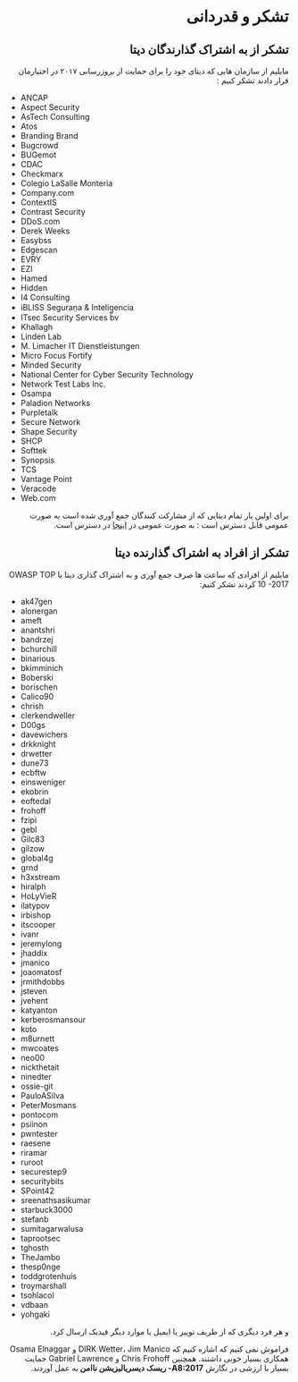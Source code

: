 # <div dir="rtl" align="right">تشکر و قدردانی</div>

## <div dir="rtl" align="right">تشکر از به اشتراک گذارندگان دیتا</div>

<p dir="rtl" align="right">مایلیم از سازمان هایی که دیتای خود را برای حمایت از بروزرسانی ۲۰۱۷ در اختیارمان قرار دادند تشکر کنیم :</p>

* ANCAP
* Aspect Security
* AsTech Consulting
* Atos
* Branding Brand
* Bugcrowd
* BUGemot
* CDAC
* Checkmarx
* Colegio LaSalle Monteria
* Company.com
* ContextIS
* Contrast Security
* DDoS.com
* Derek Weeks
* Easybss
* Edgescan
* EVRY
* EZI
* Hamed
* Hidden
* I4 Consulting
* iBLISS Seguran̤a & Intelig̻encia
* ITsec Security Services bv
* Khallagh
* Linden Lab
* M. Limacher IT Dienstleistungen
* Micro Focus Fortify
* Minded Security
* National Center for Cyber Security Technology
* Network Test Labs Inc.
* Osampa
* Paladion Networks
* Purpletalk
* Secure Network
* Shape Security
* SHCP
* Softtek
* Synopsis
* TCS
* Vantage Point
* Veracode
* Web.com

<p dir="rtl" align="right">برای اولین بار تمام دیتایی که از مشارکت کنندگان جمع آوری شده است به صورت عمومی قابل دسترس است : به صورت عمومی در <a href="https://github.com/OWASP/Top10/tree/master/2017/datacall/submissions">اینجا</a> در دسترس است.</p>

## <div dir="rtl" align="right">تشکر از افراد به اشتراک گذارنده دیتا</div>

<p dir="rtl" align="right">مایلیم از افرادی که ساعت ها صرف جمع آوری و به اشتراک گذاری دیتا با  OWASP TOP 10 -2017 کردند تشکر کنیم:</p>

* ak47gen
* alonergan
* ameft
* anantshri
* bandrzej
* bchurchill
* binarious
* bkimminich
* Boberski
* borischen
* Calico90
* chrish
* clerkendweller
* D00gs
* davewichers
* drkknight
* drwetter
* dune73
* ecbftw
* einsweniger
* ekobrin
* eoftedal
* frohoff
* fzipi
* gebl
* Gilc83
* gilzow
* global4g
* grnd
* h3xstream
* hiralph
* HoLyVieR
* ilatypov
* irbishop
* itscooper
* ivanr
* jeremylong
* jhaddix
* jmanico
* joaomatosf
* jrmithdobbs
* jsteven
* jvehent
* katyanton
* kerberosmansour
* koto
* m8urnett
* mwcoates
* neo00
* nickthetait
* ninedter
* ossie-git
* PauloASilva
* PeterMosmans
* pontocom
* psiinon
* pwntester
* raesene
* riramar
* ruroot
* securestep9
* securitybits
* SPoint42
* sreenathsasikumar
* starbuck3000
* stefanb
* sumitagarwalusa
* taprootsec
* tghosth
* TheJambo
* thesp0nge
* toddgrotenhuis
* troymarshall
* tsohlacol
* vdbaan
* yohgaki

<p dir="rtl" align="right">و هر فرد دیگری که از طریف توییر یا ایمیل یا موارد دیگر فیدبک ارسال کرد.</p>

<p dir="rtl" align="right">فراموش نمی کنیم که اشاره کنیم که  DIRK Wetter، Jim Manico  و Osama Elnaggar  همکاری بسیار خوبی داشتند. همچنین Chris Frohoff  و Gabriel Lawrence  حمایت بسیار با ارزشی در نگارش <strong>A8:2017- ریسک دیسریالیزیشن ناامن </strong> به عمل آوردند.</p>
